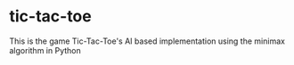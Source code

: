# tic-tac-toe

This is the game Tic-Tac-Toe's AI based implementation using the minimax algorithm in Python
